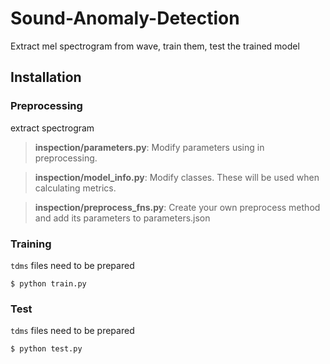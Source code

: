 # Sound-Anomaly-Detection
Extract mel spectrogram from wave, train them, test the trained model

## Installation

### Preprocessing
extract spectrogram
> **inspection/parameters.py**: Modify parameters using in preprocessing.

> **inspection/model_info.py**: Modify classes. These will be used when calculating metrics.

> **inspection/preprocess_fns.py**: Create your own preprocess method and add its parameters to parameters.json

### Training
`tdms` files need to be prepared
```shell
$ python train.py
```

### Test
`tdms` files need to be prepared
```shell
$ python test.py
```
